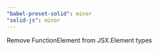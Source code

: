 ```yaml
---
"babel-preset-solid": minor
"solid-js": minor
---
```


Remove FunctionElement from JSX.Element types
